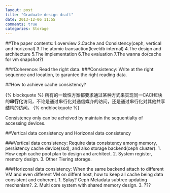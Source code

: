 ```yaml
---
layout: post
title: "Graduate design draft"
date: 2013-12-06 11:55
comments: true
categories: Storage 
---
```

##The paper contents:
	1.overview
	2.Cache and Consistency(ceph, vertical and horizonal)
	3.The atomic transaction(leveldb internal)
	4.The design and architecture
	5.The implementation
	6.The evaluation
	7.The wanna do(cache for vm snapshot?)
	



###Coherence: Read the right data.
###Consistency: Write at the right sequence and location, to garantee the right reading data.

##How to achieve cache consistency?

{% blockquote %}
所有的一致性方案都要求通过某种方式来实现同一CACHE块的<b>串行化</b>访问，不论是通过串行化对通信媒介的访问，还是通过串行化对其他共享结构的访问。
{% endblockquote %}

Consistency only can be acheived by maintain the sequentialty of accessing devices. 

##Vertical data consistency and Horizonal data consistency

###Vertical data consistency: Require data consistency among memory, persistency cache device(ssd), and also storage backend(ceph cluster).
	1. How ceph cache pool plan to design and architect.
	2. System register, memory design.
	3. Other Tiering storage.

###Horizonal data consistency: When the same backend attach to different VM and even different VM on diffent host, how to keep all cache being data consistent and coherent.
	1. Splay? Ceph Metadata subtree updating mechanism?.
	2. Multi core system with shared memory design.
	3. ???
